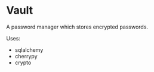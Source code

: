 Vault
=====

A password manager which stores encrypted passwords.

Uses:
- sqlalchemy
- cherrypy
- crypto
